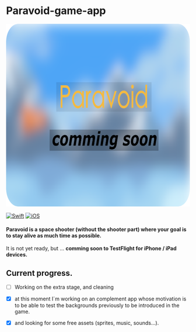 # Paravoid-game-app
<p align="center"> <!-- using the assets directory -->
  <img src="/Assets/Paravoid-banner.png" height="500"/>
</p>


[![Swift](https://img.shields.io/badge/Swift-5.3-orange.svg?longCache=true&style=flat&logo=swift)](https://www.swift.org)
[![iOS](https://img.shields.io/badge/iOS-13.0+-lightgrey.svg?longCache=true&?style=plastic&logo=apple)](https://developer.apple.com/ios/)

#### Paravoid is a space shooter (without the shooter part) where your goal is to stay alive as much time as possible.  

It is not yet ready, but ... **comming soon to TestFlight for iPhone / iPad devices.**


## Current progress.
- [ ] Working on the extra stage, and cleaning
- [x] at this moment I´m working on an complement app whose motivation is to be able to test the backgrounds previously to be introduced in the game.
- [x] and looking for some free assets (sprites, music, sounds...).



